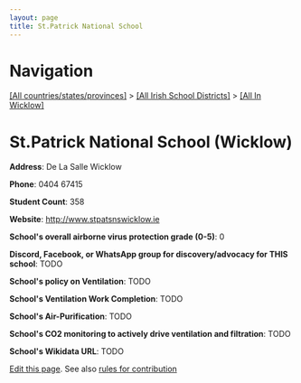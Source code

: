 ```yaml
---
layout: page
title: St.Patrick National School
---
```

# Navigation

[[All countries/states/provinces]](../../..) > [[All Irish School Districts]](../..) > [[All In Wicklow]](..)

# St.Patrick National School (Wicklow)

**Address**: De La Salle Wicklow

**Phone**: 0404 67415

**Student Count**: 358

**Website**: <http://www.stpatsnswicklow.ie>

**School's overall airborne virus protection grade (0-5)**: 0

**Discord, Facebook, or WhatsApp group for discovery/advocacy for THIS school**: TODO

**School's policy on Ventilation**: TODO

**School's Ventilation Work Completion**: TODO

**School's Air-Purification**: TODO

**School's CO2 monitoring to actively drive ventilation and filtration**: TODO

**School's Wikidata URL**: TODO


[Edit this page](https://github.com/ventilate-schools/Ireland/edit/main/./Wicklow/St.Patrick_National_School.md). See also [rules for contribution](../../../contribution-rules/)